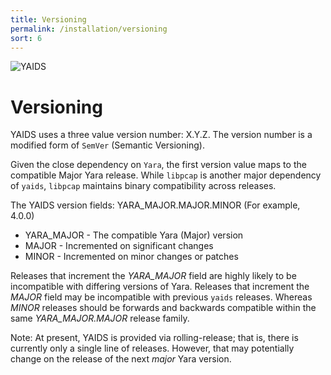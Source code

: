 ```yaml
---
title: Versioning
permalink: /installation/versioning
sort: 6
---
```

![YAIDS](/yaids.png)
# Versioning

YAIDS uses a three value version number: X.Y.Z. The version number is a modified form of `SemVer` (Semantic Versioning).

Given the close dependency on `Yara`, the first version value maps to the compatible Major Yara release. While `libpcap`
is another major dependency of `yaids`, `libpcap` maintains binary compatibility  across releases.

The YAIDS version fields: YARA_MAJOR.MAJOR.MINOR (For example, 4.0.0)

* YARA_MAJOR - The compatible Yara (Major) version
* MAJOR - Incremented on significant changes
* MINOR - Incremented on minor changes or patches

Releases that increment  the _YARA\_MAJOR_ field are highly likely to be incompatible with differing versions of Yara.
Releases that increment the _MAJOR_ field may be incompatible with previous `yaids` releases. Whereas _MINOR_ releases
should be forwards and backwards compatible within the same _YARA\_MAJOR\.MAJOR_ release family.

Note: At present, YAIDS is provided via rolling-release; that is, there is currently only a single line of releases.
However, that may potentially change on the release of the next _major_ Yara version.
